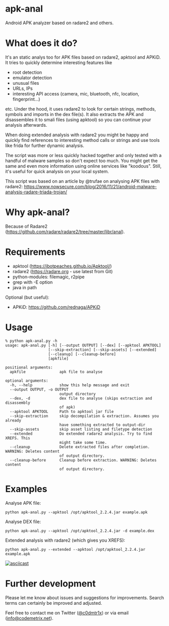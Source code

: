 # apk-anal
Android APK analyzer based on radare2 and others.

# What does it do?
It's an static analys too for APK files based on radare2, apktool and APKiD. It tries to quickly determine interesting features like 

* root detection
* emulator detection
* unusual files
* URLs, IPs
* interesting API access (camera, mic, bluetooth, nfc, location, fingerprint...)

etc. Under the hood, it uses radare2 to look for certain strings, methods, symbols and imports in the dex file(s). It also extracts the APK and disassembles it to smali files (using apktool) so you can continue your analysis afterwards.

When doing extended analysis with radare2 you might be happy and quickly find references to interesting method calls or strings and use tools like frida for further dynamic analysis.

The script was more or less quickly hacked together and only tested with a handful of malware samples so don't expect too much. You might get the same and even more information using online services like "koodous". Still, it's useful for quick analysis on your local system.

This script was based on an article by @trufae on analysing APK files with radare2: https://www.nowsecure.com/blog/2016/11/21/android-malware-analysis-radare-triada-trojan/

# Why apk-anal?

Because of Radare2 (https://github.com/radare/radare2/tree/master/libr/anal).

# Requirements
                                            
- apktool (https://ibotpeaches.github.io/Apktool/)   
- radare2 (https://radare.org - use latest from Git) 
- python-modules: filemagic, r2pipe                  
- grep with -E option
- java in path
                                                            
Optional (but useful):                                             
- APKiD: https://github.com/rednaga/APKiD  

# Usage

```
% python apk-anal.py -h
usage: apk-anal.py [-h] [--output OUTPUT] [--dex] [--apktool APKTOOL]
                   [--skip-extraction] [--skip-assets] [--extended]
                   [--cleanup] [--cleanup-before]
                   [apkfile]

positional arguments:
  apkfile               apk file to analyse

optional arguments:
  -h, --help            show this help message and exit
  --output OUTPUT, -o OUTPUT
                        output directory
  --dex, -d             dex file to analyse (skips extraction and disassembly
                        of apk)
  --apktool APKTOOL     Path to apktool jar file
  --skip-extraction     skip decompilation & extraction. Assumes you already
                        have something extracted to output-dir
  --skip-assets         skip asset listing and filetype detection
  --extended            Do extended radare2 analysis. Try to find XREFS. This
                        might take some time.
  --cleanup             Delete extracted files after completion. WARNING: Deletes content
                        of output directory.
  --cleanup-before      Cleanup before extraction. WARNING: Deletes content
                        of output directory.

```

# Examples

Analyse APK file:

```python apk-anal.py --apktool /opt/apktool_2.2.4.jar example.apk```

Analyse DEX file:

```python apk-anal.py --apktool /opt/apktool_2.2.4.jar -d example.dex```

Extended analysis with radare2 (which gives you XREFS):

```python apk-anal.py --extended --apktool /opt/apktool_2.2.4.jar example.apk```

[![asciicast](https://asciinema.org/a/146659.png)](https://asciinema.org/a/146659)

# Further development

Please let me know about issues and suggestions for improvements. Search terms can certainly be improved and adjusted.

Feel free to contact me on Twitter ([@c0dmtr1x](https://twitter.com/c0dmtr1x)) or via email (info@codemetrix.net).
